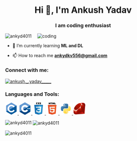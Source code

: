 <h1 align="center">Hi 👋, I'm Ankush Yadav</h1>
<h3 align="center">I am coding enthusiast</h3>
<img align="right" width=400 alt="coding" src="https://i.pinimg.com/564x/15/df/f0/15dff0dc4272bc181c6a7a7f50eaef76.jpg">
<p align="left"> <img src="https://komarev.com/ghpvc/?username=ankyd4011&label=Profile%20views&color=0e75b6&style=flat" alt="ankyd4011" /> </p>

- 🌱 I’m currently learning **ML and DL**

- 📫 How to reach me **ankydkv556@gmail.com**

<h3 align="left">Connect with me:</h3>
<p align="left">
<a href="https://instagram.com/ankush._.yadav_____" target="blank"><img align="center" src="https://raw.githubusercontent.com/rahuldkjain/github-profile-readme-generator/master/src/images/icons/Social/instagram.svg" alt="ankush._.yadav_____" height="30" width="40" /></a>
</p>

<h3 align="left">Languages and Tools:</h3>
<p align="left"> <a href="https://www.cprogramming.com/" target="_blank" rel="noreferrer"> <img src="https://raw.githubusercontent.com/devicons/devicon/master/icons/c/c-original.svg" alt="c" width="40" height="40"/> </a> <a href="https://www.w3schools.com/cpp/" target="_blank" rel="noreferrer"> <img src="https://raw.githubusercontent.com/devicons/devicon/master/icons/cplusplus/cplusplus-original.svg" alt="cplusplus" width="40" height="40"/> </a> <a href="https://www.w3schools.com/css/" target="_blank" rel="noreferrer"> <img src="https://raw.githubusercontent.com/devicons/devicon/master/icons/css3/css3-original-wordmark.svg" alt="css3" width="40" height="40"/> </a> <a href="https://www.w3.org/html/" target="_blank" rel="noreferrer"> <img src="https://raw.githubusercontent.com/devicons/devicon/master/icons/html5/html5-original-wordmark.svg" alt="html5" width="40" height="40"/> </a> <a href="https://www.python.org" target="_blank" rel="noreferrer"> <img src="https://raw.githubusercontent.com/devicons/devicon/master/icons/python/python-original.svg" alt="python" width="40" height="40"/> </a> <a href="https://www.ruby-lang.org/en/" target="_blank" rel="noreferrer"> <img src="https://raw.githubusercontent.com/devicons/devicon/master/icons/ruby/ruby-original.svg" alt="ruby" width="40" height="40"/> </a> </p>

<p><img align="left" src="https://github-readme-stats.vercel.app/api/top-langs?username=ankyd4011&show_icons=true&locale=en&layout=compact" alt="ankyd4011" /></p>

<p>&nbsp;<img align="center" src="https://github-readme-stats.vercel.app/api?username=ankyd4011&show_icons=true&locale=en" alt="ankyd4011" /></p>

<p><img align="center" src="https://github-readme-streak-stats.herokuapp.com/?user=ankyd4011&" alt="ankyd4011" /></p>
